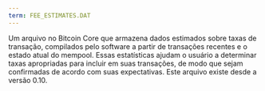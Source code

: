 ```yaml
---
term: FEE_ESTIMATES.DAT
---
```


Um arquivo no Bitcoin Core que armazena dados estimados sobre taxas de transação, compilados pelo software a partir de transações recentes e o estado atual do mempool. Essas estatísticas ajudam o usuário a determinar taxas apropriadas para incluir em suas transações, de modo que sejam confirmadas de acordo com suas expectativas. Este arquivo existe desde a versão 0.10.